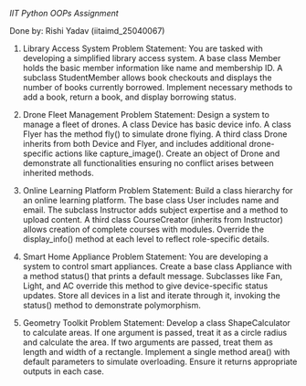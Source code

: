 *IIT Python OOPs Assignment*

Done by: Rishi Yadav (iitaimd_25040067)

1. Library Access System
Problem Statement: You are tasked with developing a simplified library access system. A base class Member holds the basic member information like name and membership ID. A subclass StudentMember allows book checkouts and displays the number of books currently borrowed. Implement necessary methods to add a book, return a book, and display borrowing status.

2. Drone Fleet Management
Problem Statement: Design a system to manage a fleet of drones. A class Device has basic device info. A class Flyer has the method fly() to simulate drone flying. A third class Drone inherits from both Device and Flyer, and includes additional drone-specific actions like capture_image(). Create an object of Drone and demonstrate all functionalities ensuring no conflict arises between inherited methods.

3. Online Learning Platform
Problem Statement: Build a class hierarchy for an online learning platform. The base class User includes name and email. The subclass Instructor adds subject expertise and a method to upload content. A third class CourseCreator (inherits from Instructor) allows creation of complete courses with modules. Override the display_info() method at each level to reflect role-specific details.

4. Smart Home Appliance
Problem Statement: You are developing a system to control smart appliances. Create a base class Appliance with a method status() that prints a default message. Subclasses like Fan, Light, and AC override this method to give device-specific status updates. Store all devices in a list and iterate through it, invoking the status() method to demonstrate polymorphism.

5. Geometry Toolkit
Problem Statement: Develop a class ShapeCalculator to calculate areas. If one argument is passed, treat it as a circle radius and calculate the area. If two arguments are passed, treat them as length and width of a rectangle. Implement a single method area() with default parameters to simulate overloading. Ensure it returns appropriate outputs in each case.